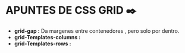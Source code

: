 # APUNTES DE CSS GRID ✒️

* **grid-gap :** Da margenes entre contenedores , pero solo por dentro.
 * **grid-Templates-columns :**
* **grid-Templates-rows :**

